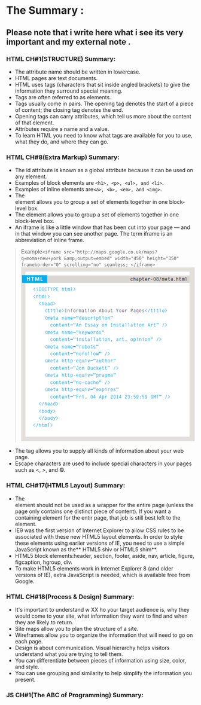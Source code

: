 # The Summary :

## Please note that i write here what i see its very important and my external note .

### HTML CH#1(STRUCTURE) Summary: 

* The attribute name should be written in lowercase.
* HTML pages are text documents.
* HTML uses tags (characters that sit inside angled brackets) to give the information they surround special meaning.
* Tags are often referred to as elements.
* Tags usually come in pairs. The opening tag denotes the start of a piece of content; the closing tag denotes the end.
* Opening tags can carry attributes, which tell us more about the content of that element.
* Attributes require a name and a value.
* To learn HTML you need to know what tags are available for you to use, what they do, and where they can go.

### HTML CH#8(Extra Markup) Summary: 

* The id attribute is known as a global attribute because it can be used on any element.
* Examples of block elements are `<h1>, <p>, <ul>, and <li>`.
* Examples of inline elements are`<a>, <b>, <em>, and <img>`.
* The <div> element allows you to group a set of elements together in one block-level box.
* The <span> element allows you to group a set of elements together in one block-level box.
* An iframe is like a little window that has been cut into your page — and in that window you can see another page. The term iframe is an abbreviation of inline frame.
>Example`<iframe src="http://maps.google.co.uk/maps?q=moma+new+york &amp;output=embed" width="450" height="350" frameborder="0" scrolling="no" seamless; </iframe> `
![meta example](https://github.com/Anas-Abuhatab/Reading-Notes-201/blob/main/meta.PNG?raw=true)

* The <meta> tag allows you to supply all kinds of information about your web page.
* Escape characters are used to include special characters in your pages such as <, >, and ©.

### HTML CH#17(HTML5 Layout) Summary: 

* The <section> element should not be used as a wrapper for the entire page (unless the page only contains one distinct piece of content). If you want a containing element for the entir page, that job is still best left to the <div> element.
* IE9 was the first version of Internet Explorer to allow CSS rules to be associated with these new HTML5 layout elements. In order to style these elements using earlier versions of IE, you need to use a simple JavaScript known as the** HTML5 shiv or HTML5 shim**.
* HTML5 block elements:header, section, footer, aside, nav, article, figure, figcaption, hgroup, div.
* To make HTML5 elements work in Internet Explorer 8 (and older versions of IE), extra JavaScript is needed, which is available free from Google. 

### HTML CH#18(Process & Design) Summary:

* It's important to understand w XX ho your target audience is, why they would come to your site, what information they want to find and when they are likely to return. 
* Site maps allow you to plan the structure of a site.
* Wireframes allow you to organize the information that will need to go on each page.
* Design is about communication. Visual hierarchy helps visitors understand what you are trying to tell them.
* You can differentiate between pieces of information using size, color, and style.
* You can use grouping and similarity to help simplify the information you present.

### JS CH#1(The ABC of Programming) Summary:

